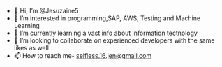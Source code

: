- 👋 Hi, I’m @Jesuzaine5
- 👀 I’m interested in programming,SAP, AWS, Testing and Machine Learning
- 🌱 I’m currently learning a vast info about information tectnology
- 💞️ I’m looking to collaborate on experienced developers with the same likes as well
- 📫 How to reach me- selfless.16.jen@gmail.com

<!---
Jesuzaine5/Jesuzaine5 is a ✨ special ✨ repository because its `README.md` (this file) appears on your GitHub profile.
You can click the Preview link to take a look at your changes.
--->
